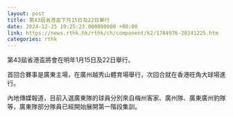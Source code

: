 ```yaml
---
layout: post
title: 第43屆省港盃下月15日及22日舉行
date: 2024-12-25 19:25:23.000000000 +08:00
link: https://news.rthk.hk/rthk/ch/component/k2/1784976-20241225.htm
categories: rthk
---
```


第43屆省港盃將會在明年1月15日及22日舉行。

首回合賽事是廣東主場，在廣州越秀山體育場舉行，次回合就在香港旺角大球場進行。

內地傳媒報道，目前入選廣東隊的球員分別來自梅州客家、廣州隊、廣東廣州豹隊等，廣東隊部分隊員已經開始展開第一階段集訓。
